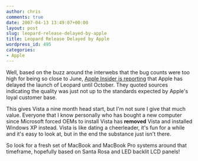 ```yaml
---
author: chris
comments: true
date: 2007-04-13 13:49:07+00:00
layout: post
slug: leopard-release-delayed-by-apple
title: Leopard Release Delayed by Apple
wordpress_id: 495
categories:
- Apple
---
```


Well, based on the buzz around the interwebs that the bug counts were too high for being so close to June, [Apple Insider is reporting](http://www.appleinsider.com/articles/07/04/12/apple_delays_leopard_release_until_october.html) that Apple has delayed the launch of Leopard until October. They quoted sources indicating the quality was just not up to the standards expected by Apple's loyal customer base.

This gives Vista a nine month head start, but I'm not sure I give that much value. Everyone that I know personally who has bought a new computer since Microsoft forced OEMs to install Vista has **removed** Vista and installed Windows XP instead. Vista is like dating a cheerleader, it's fun for a while and it's easy to look at, but in the end the substance just isn't there.

So look for a fresh set of MacBook and MacBook Pro systems around that timeframe, hopefully based on Santa Rosa and LED backlit LCD panels!
